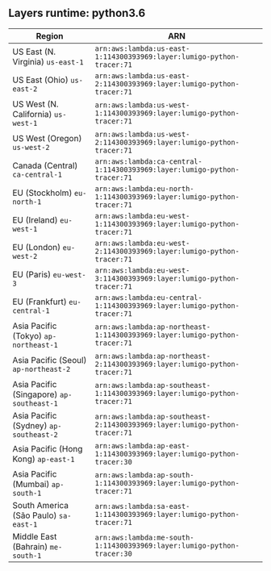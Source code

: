 Layers runtime: python3.6
----
| Region | ARN |
| --- | --- |
|US East (N. Virginia)  `us-east-1`|`arn:aws:lambda:us-east-1:114300393969:layer:lumigo-python-tracer:71`|
|US East (Ohio)  `us-east-2`|`arn:aws:lambda:us-east-2:114300393969:layer:lumigo-python-tracer:71`|
|US West (N. California)  `us-west-1`|`arn:aws:lambda:us-west-1:114300393969:layer:lumigo-python-tracer:71`|
|US West (Oregon)  `us-west-2`|`arn:aws:lambda:us-west-2:114300393969:layer:lumigo-python-tracer:71`|
|Canada (Central)  `ca-central-1`|`arn:aws:lambda:ca-central-1:114300393969:layer:lumigo-python-tracer:71`|
|EU (Stockholm)  `eu-north-1`|`arn:aws:lambda:eu-north-1:114300393969:layer:lumigo-python-tracer:71`|
|EU (Ireland)  `eu-west-1`|`arn:aws:lambda:eu-west-1:114300393969:layer:lumigo-python-tracer:71`|
|EU (London)  `eu-west-2`|`arn:aws:lambda:eu-west-2:114300393969:layer:lumigo-python-tracer:71`|
|EU (Paris)  `eu-west-3`|`arn:aws:lambda:eu-west-3:114300393969:layer:lumigo-python-tracer:71`|
|EU (Frankfurt)  `eu-central-1`|`arn:aws:lambda:eu-central-1:114300393969:layer:lumigo-python-tracer:71`|
|Asia Pacific (Tokyo)  `ap-northeast-1`|`arn:aws:lambda:ap-northeast-1:114300393969:layer:lumigo-python-tracer:71`|
|Asia Pacific (Seoul)  `ap-northeast-2`|`arn:aws:lambda:ap-northeast-2:114300393969:layer:lumigo-python-tracer:71`|
|Asia Pacific (Singapore)  `ap-southeast-1`|`arn:aws:lambda:ap-southeast-1:114300393969:layer:lumigo-python-tracer:71`|
|Asia Pacific (Sydney)  `ap-southeast-2`|`arn:aws:lambda:ap-southeast-2:114300393969:layer:lumigo-python-tracer:71`|
|Asia Pacific (Hong Kong)  `ap-east-1`|`arn:aws:lambda:ap-east-1:114300393969:layer:lumigo-python-tracer:30`|
|Asia Pacific (Mumbai)  `ap-south-1`|`arn:aws:lambda:ap-south-1:114300393969:layer:lumigo-python-tracer:71`|
|South America (São Paulo)  `sa-east-1`|`arn:aws:lambda:sa-east-1:114300393969:layer:lumigo-python-tracer:71`|
|Middle East (Bahrain)  `me-south-1`|`arn:aws:lambda:me-south-1:114300393969:layer:lumigo-python-tracer:30`|
